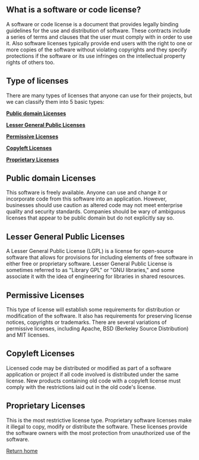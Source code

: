 ## What is a software or code license?

A software or code license is a document that provides legally binding guidelines for the use and distribution of software. These contracts include a series of terms and clauses that the user must comply with in order to use it. Also software licenses typically provide end users with the right to one or more copies of the software without violating copyrights and they specify protections if the software or its use infringes on the intellectual property rights of others too.

## Type of licenses
There are many types of licenses that anyone can use for their projects, but we can classify them into 5 basic types:

[**Public domain Licenses**]()

[**Lesser General Public Licenses**]()

[**Permissive Licenses**]()

[**Copyleft Licenses**]()

[**Proprietary Licenses**]()


## Public domain Licenses
This software is freely available. Anyone can use and change it or incorporate code from this software into an application. However, businesses should use caution as altered code may not meet enterprise quality and security standards. Companies should be wary of ambiguous licenses that appear to be public domain but do not explicitly say so.

## Lesser General Public Licenses
A Lesser General Public License (LGPL) is a license for open-source software that allows for provisions for including elements of free software in either free or proprietary software. Lesser General Public License is sometimes referred to as "Library GPL" or "GNU libraries," and some associate it with the idea of engineering for libraries in shared resources.

## Permissive Licenses
This type of license will establish some requirements for distribution or modification of the software. It also has requirements for preserving license notices, copyrights or trademarks. There are several variations of permissive licenses, including Apache, BSD (Berkeley Source Distribution) and MIT licenses.

## Copyleft Licenses
Licensed code may be distributed or modified as part of a software application or project if all code involved is distributed under the same license. New products containing old code with a copyleft license must comply with the restrictions laid out in the old code's license.

## Proprietary Licenses
This is the most restrictive license type. Proprietary software licenses make it illegal to copy, modify or distribute the software. These licenses provide the software owners with the most protection from unauthorized use of the software.



[Return home]()
